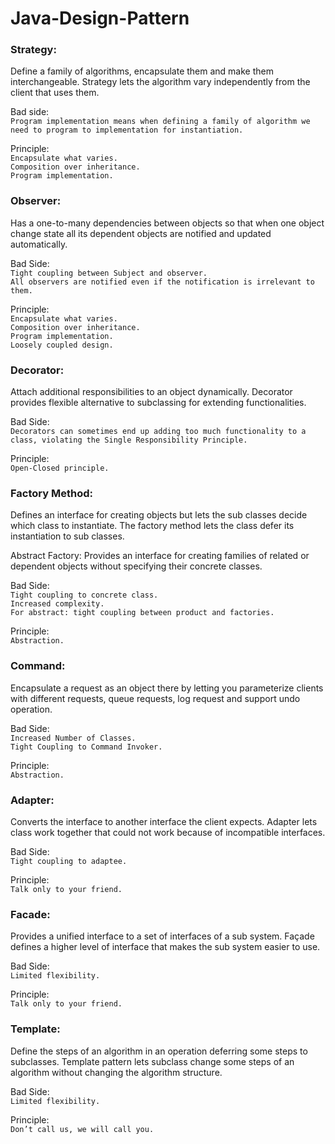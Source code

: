 # Java-Design-Pattern


### Strategy:
Define a family of algorithms, encapsulate them and make them interchangeable. 
Strategy lets the algorithm vary independently from the client that uses them.

Bad side:</br>
`Program implementation means when defining a family of algorithm we need to program to implementation for instantiation.`

Principle:</br>
`Encapsulate what varies.`</br>
`Composition over inheritance.`</br>
`Program implementation.`



### Observer:
Has a one-to-many dependencies between objects so that when one object change state all its dependent objects are 
notified and updated automatically.


Bad Side:</br>
`Tight coupling between Subject and observer.`</br>
`All observers are notified even if the notification is irrelevant to them.`

Principle:</br>
`Encapsulate what varies.`</br>
`Composition over inheritance.`</br>
`Program implementation.`</br>
`Loosely coupled design.`



### Decorator:
Attach additional responsibilities to an object dynamically. Decorator provides flexible alternative to subclassing 
for extending functionalities.

Bad Side:</br>
`Decorators can sometimes end up adding too much functionality to a class, violating the Single Responsibility Principle.`

Principle:</br>
`Open-Closed principle.`



### Factory Method:
Defines an interface for creating objects but lets the sub classes decide which class to instantiate. The factory 
method lets the class defer its instantiation to sub classes.

Abstract Factory: Provides an interface for creating families of related or dependent objects without specifying their 
concrete classes.

Bad Side:</br>
`Tight coupling to concrete class.`</br>
`Increased complexity.`</br>
`For abstract: tight coupling between product and factories.`

Principle:</br>
`Abstraction.`



### Command:
Encapsulate a request as an object there by letting you parameterize clients with different requests, queue requests, 
log request and support undo operation.

Bad Side:</br>
`Increased Number of Classes.` </br>
`Tight Coupling to Command Invoker.`

Principle:</br>
`Abstraction.`



### Adapter:
Converts the interface to another interface the client expects. Adapter lets class work together that could not work 
because of incompatible interfaces.

Bad Side:</br>
`Tight coupling to adaptee.`

Principle:</br>
`Talk only to your friend.`




### Facade:
Provides a unified interface to a set of interfaces of a sub system. Façade defines a higher level of interface that 
makes the sub system easier to use.

Bad Side:</br>
`Limited flexibility.`

Principle:</br>
`Talk only to your friend.`



### Template:
Define the steps of an algorithm in an operation deferring some steps to subclasses. Template pattern lets subclass 
change some steps of an algorithm without changing the algorithm structure.

Bad Side:</br>
`Limited flexibility.`

Principle:</br>
`Don’t call us, we will call you.`





